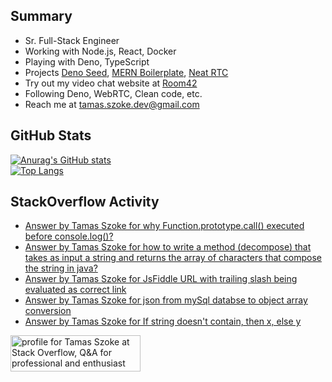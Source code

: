 ## Summary

- Sr. Full-Stack Engineer
- Working with Node.js, React, Docker
- Playing with Deno, TypeScript
- Projects <a href="https://github.com/tamasszoke/deno-seed" target="_blank">Deno Seed</a>, <a href="https://github.com/tamasszoke/mern-boilerplate" target="_blank">MERN Boilerplate</a>, <a href="https://github.com/tamasszoke/neat-rtc" target="_blank">Neat RTC</a>
- Try out my video chat website at <a href="https://room42.openode.io" target="_blank">Room42</a><!--, <a href="https://buildmaster.openode.io" target="_blank">Build Master</a>-->
- Following Deno, WebRTC, Clean code, etc.
- Reach me at <a href="tamas.szoke.dev@gmail.com">tamas.szoke.dev@gmail.com</a>

## GitHub Stats

[![Anurag's GitHub stats](https://github-readme-stats.vercel.app/api?username=tamasszoke&hide=issues,prs&count_private=true&show_icons=true&theme=default&hide_rank=true&hide_title=true&hide_border=true)](https://github.com/anuraghazra/github-readme-stats)<br/>
[![Top Langs](https://github-readme-stats.vercel.app/api/top-langs/?username=tamasszoke&langs_count=6&layout=compact&hide_title=true&hide_border=true)](https://github.com/anuraghazra/github-readme-stats)

## StackOverflow Activity

<!-- STACKOVERFLOW:START -->
- [Answer by Tamas Szoke for why Function.prototype.call() executed before console.log()?](https://stackoverflow.com/questions/68025971/why-function-prototype-call-executed-before-console-log/68026019#68026019)
- [Answer by Tamas Szoke for how to write a method (decompose) that takes as input a string and returns the array of characters that compose the string in java?](https://stackoverflow.com/questions/67641147/how-to-write-a-method-decompose-that-takes-as-input-a-string-and-returns-the-a/67641178#67641178)
- [Answer by Tamas Szoke for JsFiddle URL with trailing slash being evaluated as correct link](https://stackoverflow.com/questions/67640155/jsfiddle-url-with-trailing-slash-being-evaluated-as-correct-link/67640296#67640296)
- [Answer by Tamas Szoke for json from mySql databse to object array conversion](https://stackoverflow.com/questions/67635123/json-from-mysql-databse-to-object-array-conversion/67635147#67635147)
- [Answer by Tamas Szoke for If string doesn't contain, then x, else y](https://stackoverflow.com/questions/67550670/if-string-doesnt-contain-then-x-else-y/67550707#67550707)
<!-- STACKOVERFLOW:END -->

<a href="https://stackoverflow.com/users/1371995/tamas-szoke"><img src="https://stackoverflow.com/users/flair/1371995.png" width="208" height="58" alt="profile for Tamas Szoke at Stack Overflow, Q&amp;A for professional and enthusiast programmers" title="profile for Tamas Szoke at Stack Overflow, Q&amp;A for professional and enthusiast programmers"></a>
